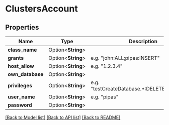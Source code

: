 # ClustersAccount

## Properties

Name | Type | Description | Notes
------------ | ------------- | ------------- | -------------
**class_name** | Option<**String**> |  | [optional]
**grants** | Option<**String**> | e.g. \"john:ALL;pipas:INSERT\" | [optional]
**host_allow** | Option<**String**> | e.g. \"1.2.3.4\" | [optional]
**own_database** | Option<**String**> |  | [optional]
**privileges** | Option<**String**> | e.g. \"testCreateDatabase.*:DELETE,TRUNCATE\" | [optional]
**user_name** | Option<**String**> | e.g. \"pipas\" | [optional]
**password** | Option<**String**> |  | [optional]

[[Back to Model list]](../README.md#documentation-for-models) [[Back to API list]](../README.md#documentation-for-api-endpoints) [[Back to README]](../README.md)


